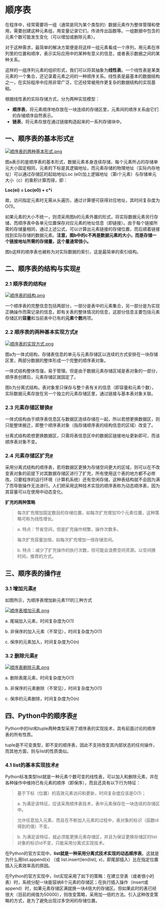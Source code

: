 # 顺序表

在程序中，经常需要将一组（通常是同为某个类型的）数据元素作为整体管理和使用，需要创建这种元素组，用变量记录它们，传进传出函数等。一组数据中包含的元素个数可能发生变化（可以增加或删除元素）。

对于这种需求，最简单的解决方案便是将这样一组元素看成一个序列，用元素在序列里的位置和顺序，表示实际应用中的某种有意义的信息，或者表示数据之间的某种关系。

这样的一组序列元素的组织形式，我们可以将其抽象为**线性表**。一个线性表是某类元素的一个集合，还记录着元素之间的一种顺序关系。线性表是最基本的数据结构之一，在实际程序中应用非常广泛，它还经常被用作更复杂的数据结构的实现基础。

根据线性表的实际存储方式，分为两种实现模型：

+   **顺序表**，将元素顺序地存放在一块连续的存储区里，元素间的顺序关系由它们的存储顺序自然表示。
+   **链表**，将元素存放在通过链接构造起来的一系列存储块中。

## 一、顺序表的基本形式[#](https://www.cnblogs.com/Dr-wei/p/11857703.html#1320457653)

[![顺序表的两种基本形式.png](http://ww1.sinaimg.cn/large/006qX6GLgy1g8xljmbvd4j312e0gogqz.jpg)](http://ww1.sinaimg.cn/large/006qX6GLgy1g8xljmbvd4j312e0gogqz.jpg)

图a表示的是顺序表的基本形式，数据元素本身连续存储，每个元素所占的存储单元大小固定相同，元素的下标是其逻辑地址，而元素存储的物理地址（实际内存地址）可以通过存储区的起始地址Loc (e0)加上逻辑地址（第i个元素）与存储单元大小（c）的乘积计算而得，即：

**Loc(ei) = Loc(e0) + c\*i**

故，访问指定元素时无需从头遍历，通过计算便可获得对应地址，其时间复杂度为O(1)。

如果元素的大小不统一，则须采用图b的元素外置的形式，将实际数据元素另行存储，而顺序表中各单元位置保存对应元素的地址信息（即链接）。由于每个链接所需的存储量相同，通过上述公式，可以计算出元素链接的存储位置，而后顺着链接找到实际存储的数据元素。**注意，图b中的c不再是数据元素的大小，而是存储一个链接地址所需的存储量，这个量通常很小。**

图b这样的顺序表也被称为对实际数据的索引，这是最简单的索引结构。

## 二、顺序表的结构与实现[#](https://www.cnblogs.com/Dr-wei/p/11857703.html#4129487911)

### 2.1 顺序表的结构[#](https://www.cnblogs.com/Dr-wei/p/11857703.html#2118047606)

[![顺序表的结构.png](http://ww1.sinaimg.cn/large/006qX6GLgy1g8xlju53w7j30bk0hsq4r.jpg)](http://ww1.sinaimg.cn/large/006qX6GLgy1g8xlju53w7j30bk0hsq4r.jpg)

一个顺序表的完整信息包括两部分，一部分是表中的元素集合，另一部分是为实现正确操作而需记录的信息，即有关表的整体情况的信息，这部分信息主要包括元素存储区的**容量**和当前表中已有的**元素个数**两项。

### 2.2 顺序表的两种基本实现方式[#](https://www.cnblogs.com/Dr-wei/p/11857703.html#443393103)

[![顺序表的实现方式.png](http://ww1.sinaimg.cn/large/006qX6GLgy1g8xlk3u7kdj30us06umz1.jpg)](http://ww1.sinaimg.cn/large/006qX6GLgy1g8xlk3u7kdj30us06umz1.jpg)

图a为一体式结构，存储表信息的单元与元素存储区以连续的方式安排在一块存储区里，两部分数据的整体形成一个完整的顺序表对象。

一体式结构整体性强，易于管理。但是由于数据元素存储区域是表对象的一部分，顺序表创建后，元素存储区就固定了。

图b为分离式结构，表对象里只保存与整个表有关的信息（即容量和元素个数），实际数据元素存放在另一个独立的元素存储区里，通过链接与基本表对象关联。

### 2.3 元素存储区替换[#](https://www.cnblogs.com/Dr-wei/p/11857703.html#2299756424)

一体式结构由于顺序表信息区与数据区连续存储在一起，所以若想更换数据区，则只能整体搬迁，即整个顺序表对象（指存储顺序表的结构信息的区域）改变了。

分离式结构若想更换数据区，只需将表信息区中的数据区链接地址更新即可，而该顺序表对象不变。

### 2.4 元素存储区扩充[#](https://www.cnblogs.com/Dr-wei/p/11857703.html#3170234607)

采用分离式结构的顺序表，若将数据区更换为存储空间更大的区域，则可以在不改变表对象的前提下对其数据存储区进行了扩充，所有使用这个表的地方都不必修改。只要程序的运行环境（计算机系统）还有空闲存储，这种表结构就不会因为满了而导致操作无法进行。人们把采用这种技术实现的顺序表称为动态顺序表，因为其容量可以在使用中动态变化。

**扩充的两种策略**

>   每次扩充增加固定数目的存储位置，如每次扩充增加10个元素位置，这种策略可称为线性增长。

>   a. 特点：节省空间，但是扩充操作频繁，操作次数多。

>   每次扩充容量加倍，如每次扩充增加一倍存储空间。

>   b. 特点：减少了扩充操作的执行次数，但可能会浪费空间资源。以空间换时间，推荐的方式。

## 三、顺序表的操作[#](https://www.cnblogs.com/Dr-wei/p/11857703.html#3186597781)

### 3.1 增加元素[#](https://www.cnblogs.com/Dr-wei/p/11857703.html#3380283277)

如图所示，为顺序表增加新元素111的三种方式

[![顺序表增加元素.png](http://ww1.sinaimg.cn/large/006qX6GLgy1g8xlkfdurlj30qs0dw0xe.jpg)](http://ww1.sinaimg.cn/large/006qX6GLgy1g8xlkfdurlj30qs0dw0xe.jpg)

a. 尾端加入元素，时间复杂度为O(1)

b. 非保序的加入元素（不常见），时间复杂度为O(1)

c. 保序的元素加入，时间复杂度为O(n)

### 3.2 删除元素[#](https://www.cnblogs.com/Dr-wei/p/11857703.html#2169807110)

[![顺序表删除元素.png](http://ww1.sinaimg.cn/large/006qX6GLgy1g8xlko91k4j30r40codk0.jpg)](http://ww1.sinaimg.cn/large/006qX6GLgy1g8xlko91k4j30r40codk0.jpg)

a. 删除表尾元素，时间复杂度为O(1)

b. 非保序的元素删除（不常见），时间复杂度为O(1)

c. 保序的元素删除，时间复杂度为O(n)

## 四、Python中的顺序表[#](https://www.cnblogs.com/Dr-wei/p/11857703.html#644587714)

Python中的list和tuple两种类型采用了顺序表的实现技术，具有前面讨论的顺序表的所有性质。

tuple是不可变类型，即不变的顺序表，因此不支持改变其内部状态的任何操作，而其他方面，则与list的性质类似。

### 4.1 list的基本实现技术[#](https://www.cnblogs.com/Dr-wei/p/11857703.html#3328030783)

Python标准类型list就是一种元素个数可变的线性表，可以加入和删除元素，并在各种操作中维持已有元素的顺序（即保序），而且还具有以下行为特征：

>   基于下标（位置）的高效元素访问和更新，时间复杂度应该是O(1)；

>   a. 为满足该特征，应该采用顺序表技术，表中元素保存在一块连续的存储区中。

>   允许任意加入元素，而且在不断加入元素的过程中，表对象的标识（函数id得到的值）不变。

>   b. 为满足该特征，就必须能更换元素存储区，并且为保证更换存储区时list对象的标识id不变，只能采用分离式实现技术。

在Python的官方实现中，**list就是一种采用分离式技术实现的动态顺序表**。这就是为什么用list.append(x) （或 list.insert(len(list), x)，即尾部插入）比在指定位置插入元素效率高的原因。

在Python的官方实现中，list实现采用了如下的策略：在建立空表（或者很小的表）时，系统分配一块能容纳8个元素的存储区；在执行插入操作（insert或append）时，如果元素存储区满就换一块4倍大的存储区。但如果此时的表已经很大（目前的阀值为50000），则改变策略，采用加一倍的方法。引入这种改变策略的方式，是为了避免出现过多空闲的存储位置。